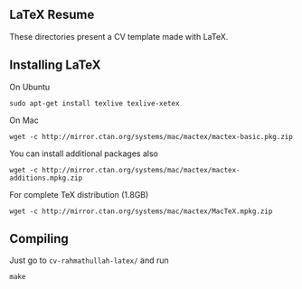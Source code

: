 ## LaTeX Resume

These directories present a CV template made with LaTeX.

## Installing LaTeX

On Ubuntu

	sudo apt-get install texlive texlive-xetex

On Mac

	wget -c http://mirror.ctan.org/systems/mac/mactex/mactex-basic.pkg.zip

You can install additional packages also

	wget -c http://mirror.ctan.org/systems/mac/mactex/mactex-additions.mpkg.zip

For complete TeX distribution (1.8GB)

	wget -c http://mirror.ctan.org/systems/mac/mactex/MacTeX.mpkg.zip

## Compiling

Just go to `cv-rahmathullah-latex/` and run

	make

			
